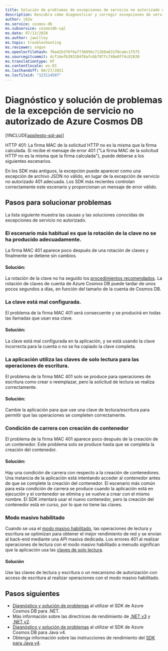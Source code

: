 ```yaml
---
title: Solución de problemas de excepciones de servicio no autorizado de Azure Cosmos DB
description: Descubra cómo diagnosticar y corregir excepciones de servicio no autorizado.
author: j82w
ms.service: cosmos-db
ms.subservice: cosmosdb-sql
ms.date: 07/13/2020
ms.author: jawilley
ms.topic: troubleshooting
ms.reviewer: sngun
ms.openlocfilehash: f0a42b376f9a7736056c712b9a631f0cabc1f575
ms.sourcegitcommit: dcf1defb393104f8afc6b707fc748e0ff4c81830
ms.translationtype: HT
ms.contentlocale: es-ES
ms.lasthandoff: 08/27/2021
ms.locfileid: "123114507"
---
```

# <a name="diagnose-and-troubleshoot-azure-cosmos-db-unauthorized-exceptions"></a>Diagnóstico y solución de problemas de la excepción de servicio no autorizado de Azure Cosmos DB
[!INCLUDE[appliesto-sql-api](../includes/appliesto-sql-api.md)]

HTTP 401: La firma MAC de la solicitud HTTP no es la misma que la firma calculada.
Si recibe el mensaje de error 401 ("La firma MAC de la solicitud HTTP no es la misma que la firma calculada"), puede deberse a los siguientes escenarios.

En los SDK más antiguos, la excepción puede aparecer como una excepción de archivo JSON no válido, en lugar de la excepción de servicio no autorizado 401 adecuada. Los SDK más recientes controlan correctamente este escenario y proporcionan un mensaje de error válido.

## <a name="troubleshooting-steps"></a>Pasos para solucionar problemas
La lista siguiente muestra las causas y las soluciones conocidas de excepciones de servicio no autorizado.

### <a name="the-key-wasnt-properly-rotated-is-the-most-common-scenario"></a>El escenario más habitual es que la rotación de la clave no se ha producido adecuadamente.
La firma MAC 401 aparece poco después de una rotación de claves y finalmente se detiene sin cambios. 

#### <a name="solution"></a>Solución:
La rotación de la clave no ha seguido los [procedimientos recomendados](../secure-access-to-data.md#key-rotation). La rotación de claves de cuenta de Azure Cosmos DB puede tardar de unos pocos segundos a días, en función del tamaño de la cuenta de Cosmos DB.

### <a name="the-key-is-misconfigured"></a>La clave está mal configurada. 
El problema de la firma MAC 401 será consecuente y se producirá en todas las llamadas que usan esa clave.

#### <a name="solution"></a>Solución:
La clave está mal configurada en la aplicación, y se está usando la clave incorrecta para la cuenta o no se ha copiado la clave completa.

### <a name="the-application-is-using-the-read-only-keys-for-write-operations"></a>La aplicación utiliza las claves de solo lectura para las operaciones de escritura.
El problema de la firma MAC 401 solo se produce para operaciones de escritura como crear o reemplazar, pero la solicitud de lectura se realiza correctamente.

#### <a name="solution"></a>Solución:
Cambie la aplicación para que use una clave de lectura/escritura para permitir que las operaciones se completen correctamente.

### <a name="race-condition-with-create-container"></a>Condición de carrera con creación de contenedor
El problema de la firma MAC 401 aparece poco después de la creación de un contenedor. Este problema solo se produce hasta que se completa la creación del contenedor.

#### <a name="solution"></a>Solución:
Hay una condición de carrera con respecto a la creación de contenedores. Una instancia de la aplicación está intentando acceder al contenedor antes de que se complete la creación del contenedor. El escenario más común para esta condición de carrera se produce cuando la aplicación está en ejecución y el contenedor se elimina y se vuelve a crear con el mismo nombre. El SDK intentará usar el nuevo contenedor, pero la creación del contenedor está en curso, por lo que no tiene las claves.

### <a name="bulk-mode-enabled"></a>Modo masivo habilitado 
Cuando se usa el [modo masivo habilitado](https://devblogs.microsoft.com/cosmosdb/introducing-bulk-support-in-the-net-sdk/), las operaciones de lectura y escritura se optimizan para obtener el mejor rendimiento de red y se envían al back-end mediante una API masiva dedicada. Los errores 401 al realizar operaciones de lectura con el modo masivo habilitado a menudo significan que la aplicación usa las [claves de solo lectura](../secure-access-to-data.md#primary-keys).

#### <a name="solution"></a>Solución
Use las claves de lectura y escritura o un mecanismo de autorización con acceso de escritura al realizar operaciones con el modo masivo habilitado.

## <a name="next-steps"></a>Pasos siguientes
* [Diagnóstico y solución de problemas](troubleshoot-dot-net-sdk.md) al utilizar el SDK de Azure Cosmos DB para .NET.
* Más información sobre las directrices de rendimiento de [.NET v3](performance-tips-dotnet-sdk-v3-sql.md) y [.NET v2](performance-tips.md).
* [Diagnóstico y solución de problemas](troubleshoot-java-sdk-v4-sql.md) al utilizar el SDK de Azure Cosmos DB para Java v4.
* Obtenga información sobre las instrucciones de rendimiento del [SDK para Java v4](performance-tips-java-sdk-v4-sql.md).